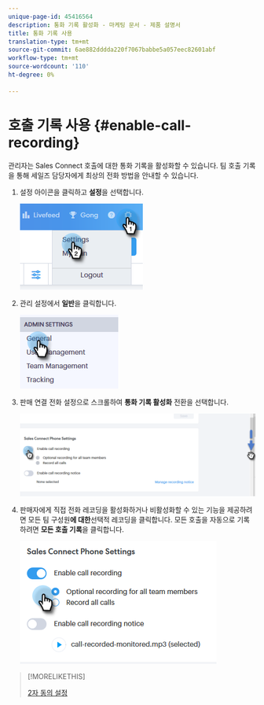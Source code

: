```yaml
---
unique-page-id: 45416564
description: 통화 기록 활성화 - 마케팅 문서 - 제품 설명서
title: 통화 기록 사용
translation-type: tm+mt
source-git-commit: 6ae882dddda220f7067babbe5a057eec82601abf
workflow-type: tm+mt
source-wordcount: '110'
ht-degree: 0%

---
```



# 호출 기록 사용 {#enable-call-recording}

관리자는 Sales Connect 호출에 대한 통화 기록을 활성화할 수 있습니다. 팀 호출 기록을 통해 세일즈 담당자에게 최상의 전화 방법을 안내할 수 있습니다.

1. 설정 아이콘을 클릭하고 **설정**&#x200B;을 선택합니다.

   ![](assets/one.png)

1. 관리 설정에서 **일반**&#x200B;을 클릭합니다.

   ![](assets/two.png)

1. 판매 연결 전화 설정으로 스크롤하여 **통화 기록 활성화** 전환을 선택합니다.

   ![](assets/three.png)

1. 판매자에게 직접 전화 레코딩을 활성화하거나 비활성화할 수 있는 기능을 제공하려면 모든 팀 구성원&#x200B;**에 대한**&#x200B;선택적 레코딩을 클릭합니다. 모든 호출을 자동으로 기록하려면 **모든 호출 기록**&#x200B;을 클릭합니다.

   ![](assets/four.png)

>[!MORELIKETHIS]
>
>[2자 동의 설정](/help/marketo/product-docs/marketo-sales-connect/phone/two-party-consent-settings.md)
